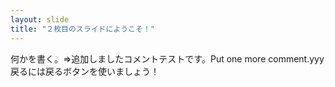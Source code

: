 ```yaml
---
layout: slide
title: "２枚目のスライドにようこそ！"
---
```

何かを書く。=>追加しましたコメントテストです。Put one more comment.yyy
戻るには戻るボタンを使いましょう！
